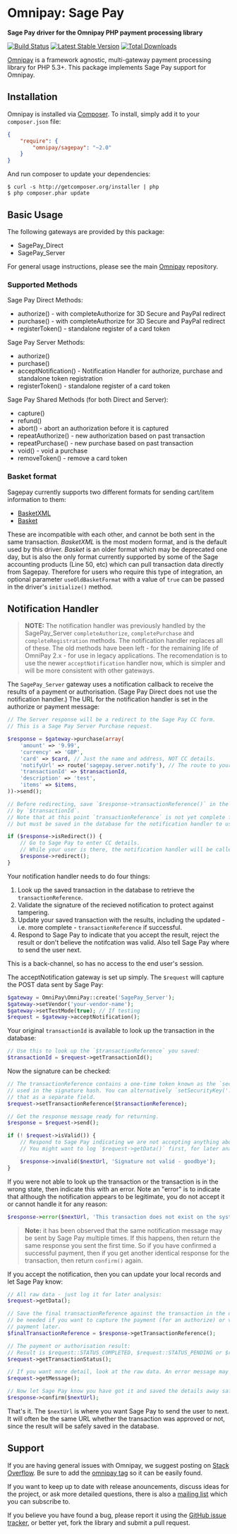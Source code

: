 # Omnipay: Sage Pay

**Sage Pay driver for the Omnipay PHP payment processing library**

[![Build Status](https://travis-ci.org/thephpleague/omnipay-sagepay.png?branch=master)](https://travis-ci.org/thephpleague/omnipay-sagepay)
[![Latest Stable Version](https://poser.pugx.org/omnipay/sagepay/version.png)](https://packagist.org/packages/omnipay/sagepay)
[![Total Downloads](https://poser.pugx.org/omnipay/sagepay/d/total.png)](https://packagist.org/packages/omnipay/sagepay)

[Omnipay](https://github.com/thephpleague/omnipay) is a framework agnostic, multi-gateway payment
processing library for PHP 5.3+. This package implements Sage Pay support for Omnipay.

## Installation

Omnipay is installed via [Composer](http://getcomposer.org/). To install, simply add it
to your `composer.json` file:

```json
{
    "require": {
        "omnipay/sagepay": "~2.0"
    }
}
```

And run composer to update your dependencies:

    $ curl -s http://getcomposer.org/installer | php
    $ php composer.phar update

## Basic Usage

The following gateways are provided by this package:

* SagePay_Direct
* SagePay_Server

For general usage instructions, please see the main [Omnipay](https://github.com/thephpleague/omnipay)
repository.

### Supported Methods

Sage Pay Direct Methods:

* authorize() - with completeAuthorize for 3D Secure and PayPal redirect
* purchase() - with completeAuthorize for 3D Secure and PayPal redirect
* registerToken() - standalone register of a card token

Sage Pay Server Methods:

* authorize()
* purchase()
* acceptNotification() - Notification Handler for authorize, purchase and standalone token registration
* registerToken() - standalone register of a card token

Sage Pay Shared Methods (for both Direct and Server):

* capture()
* refund()
* abort() - abort an authorization before it is captured
* repeatAuthorize() - new authorization based on past transaction
* repeatPurchase() - new purchase based on past transaction
* void() - void a purchase
* removeToken() - remove a card token

### Basket format

Sagepay currently supports two different formats for sending cart/item information to them:  
 - [BasketXML](http://www.sagepay.co.uk/support/12/36/protocol-3-00-basket-xml)
 - [Basket](http://www.sagepay.co.uk/support/error-codes/3021-invalid-basket-format-invalid)

These are incompatible with each other, and cannot be both sent in the same transaction. *BasketXML* is the most modern format, and is the default used by this driver. *Basket* is an older format which may be deprecated one day, but is also the only format currently supported by some of the Sage accounting products (Line 50, etc) which can pull transaction data directly from Sagepay. Therefore for users who require this type of integration, an optional parameter `useOldBasketFormat` with a value of `true` can be passed in the driver's `initialize()` method.

## Notification Handler

> **NOTE:** The notification handler was previously handled by the SagePay_Server `completeAuthorize`,
  `completePurchase` and `completeRegistration` methods. The notification handler replaces all of these.
  The old methods have been left - for the remaining life of OmniPay 2.x -
  for use in legacy applications.
  The recomendation is to use the newer `acceptNotification` handler
  now, which is simpler and will be more consistent with other gateways.

The `SagePay_Server` gateway uses a notification callback to receive the results of a payment or authorisation.
(Sage Pay Direct does not use the notification handler.)
The URL for the notification handler is set in the authorize or payment message:

```php
// The Server response will be a redirect to the Sage Pay CC form.
// This is a Sage Pay Server Purchase request.

$response = $gateway->purchase(array(
    'amount' => '9.99',
    'currency' => 'GBP',
    'card' => $card, // Just the name and address, NOT CC details.
    'notifyUrl' => route('sagepay.server.notify'), // The route to your application's notification handler.
    'transactionId' => $transactionId,
    'description' => 'test',
    'items' => $items,
))->send();

// Before redirecting, save `$response->transactionReference()` in the database, indexed
// by `$transactionId`.
// Note that at this point `transactionReference` is not yet complete for the Server transaction,
// but must be saved in the database for the notification handler to use.

if ($response->isRedirect()) {
    // Go to Sage Pay to enter CC details.
    // While your user is there, the notification handler will be called.
    $response->redirect();
}
```

Your notification handler needs to do four things:

1. Look up the saved transaction in the database to retrieve the `transactionReference`.
2. Validate the signature of the recieved notification to protect against tampering.
3. Update your saved transaction with the results, including the updated - i.e. more complete -
   `transactionReference` if successful.
4. Respond to Sage Pay to indicate that you accept the result, reject the result or don't
   believe the notifcation was valid. Also tell Sage Pay where to send the user next.

This is a back-channel, so has no access to the end user's session.

The acceptNotification gateway is set up simply. The `$request` will capture the POST data sent by Sage Pay:

```php
$gateway = OmniPay\OmniPay::create('SagePay_Server');
$gateway->setVendor('your-vendor-name');
$gateway->setTestMode(true); // If testing
$request = $gateway->acceptNotification();
```

Your original `transactionId` is available to look up the transaction in the database:

```php
// Use this to look up the `$transactionReference` you saved:
$transactionId = $request->getTransactionId();
```

Now the signature can be checked:

```php
// The transactionReference contains a one-time token known as the `securitykey` that is
// used in the signature hash. You can alternatively `setSecurityKey('...')` if you saved
// that as a separate field.
$request->setTransactionReference($transactionReference);

// Get the response message ready for returning.
$response = $request->send();

if (! $request->isValid()) {
    // Respond to Sage Pay indicating we are not accepting anything about this message.
    // You might want to log `$request->getData()` first, for later analysis.

    $response->invalid($nextUrl, 'Signature not valid - goodbye');
}
```

If you were not able to look up the transaction or the transaction is in the wrong state,
then indicate this with an error. Note an "error" is to indicate that although the notification
appears to be legitimate, you do not accept it or cannot handle it for any reason:

```php
$response->error($nextUrl, 'This transaction does not exist on the system');
```

> **Note:** it has been observed that the same notification message may be sent
  by Sage Pay multiple times.
  If this happens, then return the same response you sent the first time.
  So if you have confirmed a successful payment, then if you get another
  identical response for the transaction, then return `confirm()` again.

If you accept the notification, then you can update your local records and let Sage Pay know:

```php
// All raw data - just log it for later analysis:
$request->getData();

// Save the final transactionReference against the transaction in the database. It will
// be needed if you want to capture the payment (for an authorize) or void or refund the
// payment later.
$finalTransactionReference = $response->getTransactionReference();

// The payment or authorisation result:
// Result is $request::STATUS_COMPLETED, $request::STATUS_PENDING or $request::STATUS_FAILED
$request->getTransactionStatus();

// If you want more detail, look at the raw data. An error message may be found in:
$request->getMessage();

// Now let Sage Pay know you have got it and saved the details away safely:
$response->confirm($nextUrl);
```

That's it. The `$nextUrl` is where you want Sage Pay to send the user to next.
It will often be the same URL whether the transaction was approved or not,
since the result will be safely saved in the database.

## Support

If you are having general issues with Omnipay, we suggest posting on
[Stack Overflow](http://stackoverflow.com/). Be sure to add the
[omnipay tag](http://stackoverflow.com/questions/tagged/omnipay) so it can be easily found.

If you want to keep up to date with release anouncements, discuss ideas for the project,
or ask more detailed questions, there is also a [mailing list](https://groups.google.com/forum/#!forum/omnipay) which
you can subscribe to.

If you believe you have found a bug, please report it using the [GitHub issue tracker](https://github.com/thephpleague/omnipay-sagepay/issues),
or better yet, fork the library and submit a pull request.
